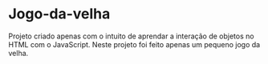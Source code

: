 # Jogo-da-velha
Projeto criado apenas com o intuito de aprendar a interação de objetos no HTML com o JavaScript.
Neste projeto foi feito apenas um pequeno jogo da velha.
